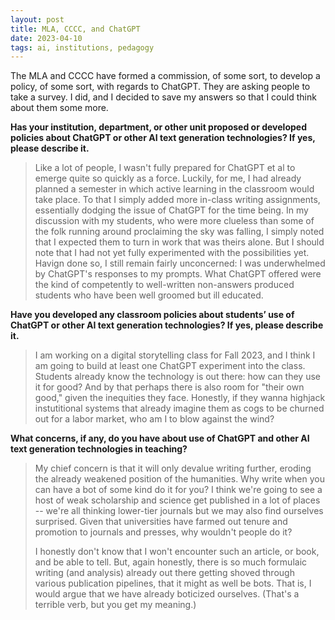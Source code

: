 ```yaml
---
layout: post
title: MLA, CCCC, and ChatGPT
date: 2023-04-10
tags: ai, institutions, pedagogy
---
```


The MLA and CCCC have formed a commission, of some sort, to develop a policy, of some sort, with regards to ChatGPT. They are asking people to take a survey. I did, and I decided to save my answers so that I could think about them some more. 

**Has your institution, department, or other unit proposed or developed policies about ChatGPT or other AI text generation technologies? If yes, please describe it.**

> Like a lot of people, I wasn't fully prepared for ChatGPT et al to emerge quite so quickly as a force. Luckily, for me, I had already planned a semester in which active learning in the classroom would take place. To that I simply added more in-class writing assignments, essentially dodging the issue of ChatGPT for the time being. In my discussion with my students, who were more clueless than some of the folk running around proclaiming the sky was falling, I simply noted that I expected them to turn in work that was theirs alone. But I should note that I had not yet fully experimented with the possibilities yet. Havign done so, I still remain fairly unconcerned: I was underwhelmed by ChatGPT's responses to my prompts. What ChatGPT offered were the kind of competently to well-written non-answers produced  students who have been well groomed but ill educated.

**Have you developed any classroom policies about students’ use of ChatGPT or other AI text generation technologies? If yes, please describe it.**

> I am working on a digital storytelling class for Fall 2023, and I think I am going to build at least one ChatGPT experiment into the class. Students already know the technology is out there: how can they use it for good? And by that perhaps there is also room for "their own good," given the inequities they face. Honestly,  if they wanna highjack instutitional systems that already imagine them as cogs to be churned out for a labor market, who am I to blow against the wind?

**What concerns, if any, do you have about use of ChatGPT and other AI text generation technologies in teaching?**

>  My chief concern is that it will only devalue writing further, eroding the already weakened position of the humanities. Why write when you can have a bot of some kind do it for you? I think we're going to see a host of weak scholarship and science get published in a lot of places -- we're all thinking lower-tier journals but we may also find ourselves surprised. Given that universities have farmed out tenure and promotion to journals and presses, why wouldn't people do it? 
>
> I honestly don't know that I won't encounter such an article, or book, and be able to tell. But, again honestly, there is so much formulaic writing (and analysis) already out there getting shoved through various publication pipelines, that it might as well be bots. That is, I would argue that we have already boticized ourselves. (That's a terrible verb, but you get my meaning.)
